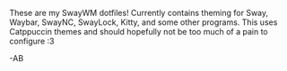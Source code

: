 These are my SwayWM dotfiles! Currently contains theming for Sway, Waybar, SwayNC, SwayLock, Kitty, and some other programs. This uses Catppuccin themes and should hopefully not be too much of a pain to configure :3

  -AB
